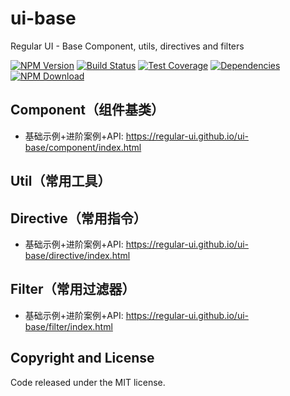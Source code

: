 # ui-base

Regular UI - Base Component, utils, directives and filters

[![NPM Version][npm-img]][npm-url]
[![Build Status][travis-img]][travis-url]
[![Test Coverage][coveralls-img]][coveralls-url]
[![Dependencies][david-img]][david-url]
[![NPM Download][download-img]][download-url]

[npm-img]: http://img.shields.io/npm/v/rgui-ui-base.svg?style=flat-square
[npm-url]: http://npmjs.org/package/rgui-ui-base
[travis-img]: https://img.shields.io/travis/regular-ui/ui-base.svg?style=flat-square
[travis-url]: https://travis-ci.org/regular-ui/ui-base
[coveralls-img]: https://img.shields.io/coveralls/regular-ui/ui-base/next.svg?style=flat-square
[coveralls-url]: https://coveralls.io/r/regular-ui/ui-base
[david-img]: http://img.shields.io/david/regular-ui/ui-base.svg?style=flat-square
[david-url]: https://david-dm.org/regular-ui/ui-base
[download-img]: https://img.shields.io/npm/dm/rgui-ui-base.svg?style=flat-square
[download-url]: https://npmjs.org/package/rgui-ui-base

## Component（组件基类）

- 基础示例+进阶案例+API: https://regular-ui.github.io/ui-base/component/index.html

## Util（常用工具）

## Directive（常用指令）

- 基础示例+进阶案例+API: https://regular-ui.github.io/ui-base/directive/index.html

## Filter（常用过滤器）

- 基础示例+进阶案例+API: https://regular-ui.github.io/ui-base/filter/index.html

## Copyright and License

Code released under the MIT license.
